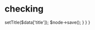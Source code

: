 # checking
<?php

namespace Drupal\custom_queues\Plugin\QueueWorker;

use Drupal\Core\Entity\EntityTypeManagerInterface;
use Drupal\Core\Queue\QueueWorkerBase;

/**
* Processes queued items using batch processing.
*
* @QueueWorker(
* id = "node_update_queue",
* title = @Translation("Node Queue Worker"),
* cron = {"time" = 60}
* )
*/
class NodeUpdateQueue extends QueueWorkerBase {

public function processItem($data) {

  $node = \Drupal\node\Entity\Node::load($data['nid']);
  if ($node) {
    $node->setTitle($data['title']);
    $node->save();
  }
    
}   

}
